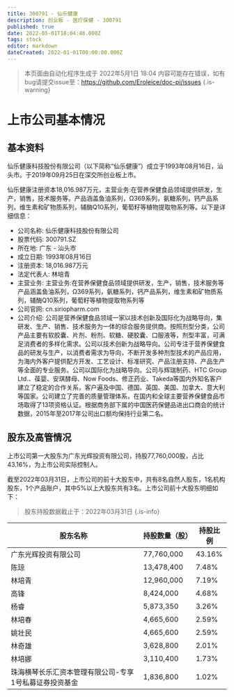 ```yaml
---
title: 300791 - 仙乐健康
description: 创业板 - 医疗保健 - 300791
published: true
date: 2022-05-01T18:04:48.000Z
tags: stock
editor: markdown
dateCreated: 2022-01-01T00:00:00.000Z
---
```


> 本页面由自动化程序生成于 2022年5月1日 18:04
> 内容可能存在错误，如有bug请提交issue至：https://github.com/Eroleice/doc-pi/issues
{.is-warning}

# 上市公司基本情况

## 基本资料

仙乐健康科技股份有限公司（以下简称“仙乐健康”）成立于1993年08月16日，汕头市。于2019年09月25日在深交所创业板上市。

仙乐健康注册资本18,016.987万元，主营业务:在营养保健食品领域提供研发，生产，销售，技术服务等。产品涵盖鱼油系列，Ω369系列，氨糖系列，钙产品系列，维生素和矿物质系列，辅酶Q10系列，葡萄籽等植物提取物系列等。以下是详细信息：

- 公司名称: 仙乐健康科技股份有限公司
- 股票代码: 300791.SZ
- 所在地: 广东 - 汕头市
- 成立日期: 1993年08月16日
- 注册资本: 18,016.987万元
- 法定代表人: 林培青
- 主营业务: 主营业务:在营养保健食品领域提供研发，生产，销售，技术服务等产品涵盖鱼油系列，Ω369系列，氨糖系列，钙产品系列，维生素和矿物质系列，辅酶Q10系列，葡萄籽等植物提取物系列等
- 公司官网: cn.siriopharm.com
- 公司介绍: 公司是营养保健食品领域一家以技术创新及国际化为战略导向，集研发、生产、销售、技术服务为一体的综合服务提供商。按照剂型分类，公司产品主要有软胶囊、片剂、粉剂、软糖、硬胶囊、口服液等，剂型丰富，可满足消费者的多样化需求。公司以技术创新为战略导向。公司专注于营养保健食品的研发与生产，以消费者需求为导向，不断开发多种剂型技术的产品应用，为海内外客户提供配方开发、工艺设计、标准研究、产品注册支持、产品生产等全面的专业服务。公司以国际化为战略导向。公司与辉瑞制药、HTC Group Ltd.、葆婴、安琪酵母、Now Foods、修正药业、Takeda等国内外知名客户建立了稳定的合作关系，客户遍及中国、德国、英国、美国、加拿大、意大利等国家。公司建立了完善的质量管理体系，在国内和全球主要营养保健食品市场取得了13项资格认证。根据商务部下属的中国医药保健品进出口商会的统计数据，2015年至2017年公司出口额均保持行业第二名。


## 股东及高管情况

上市公司第一大股东为广东光辉投资有限公司，持股77,760,000股，占比43.16%，为上市公司实际控制人。

截至2022年03月31日，上市公司的前十大股东中，共有8名自然人股东，1名机构股东，1个产品账户，其中5%以上大股东共有3名。上市公司前十大股东明细如下：

> 股东持股数据截止于：2022年03月31日
{.is-info}

| 股东名称 | 持股数量（股） | 持股比例 |
| --- | --- | --- |
| 广东光辉投资有限公司 | 77,760,000 | 43.16% |
| 陈琼 | 13,478,400 | 7.48% |
| 林培青 | 12,960,000 | 7.19% |
| 高锋 | 8,424,000 | 4.68% |
| 杨睿 | 5,873,350 | 3.26% |
| 林培春 | 4,665,600 | 2.59% |
| 姚壮民 | 4,665,600 | 2.59% |
| 林奇雄 | 3,628,800 | 2.01% |
| 林培娜 | 3,110,400 | 1.73% |
| 珠海横琴长乐汇资本管理有限公司-专享1号私募证券投资基金 | 1,836,800 | 1.02% |




